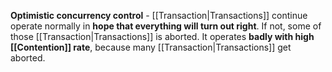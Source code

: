 **Optimistic concurrency control** - [[Transaction|Transactions]] continue operate normally in **hope that everything will turn out right**. If not, some of those [[Transaction|Transactions]] is aborted. It operates **badly with high [[Contention]] rate**, because many [[Transaction|Transactions]] get aborted.